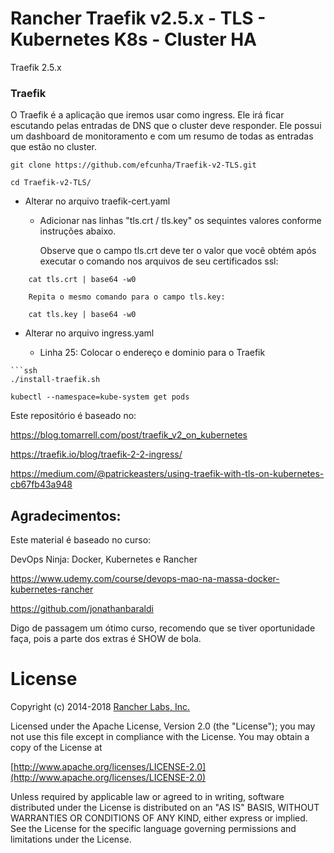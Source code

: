 
# Rancher Traefik v2.5.x - TLS -  Kubernetes K8s - Cluster HA

Traefik 2.5.x

### Traefik 

O Traefik é a aplicação que iremos usar como ingress. Ele irá ficar escutando pelas entradas de DNS que o cluster deve responder. Ele possui um dashboard de  monitoramento e com um resumo de todas as entradas que estão no cluster.

```ssh
git clone https://github.com/efcunha/Traefik-v2-TLS.git
```
```	
cd Traefik-v2-TLS/
```
- Alterar no arquivo traefik-cert.yaml
  - Adicionar nas linhas "tls.crt / tls.key" os sequintes valores conforme instruções abaixo.
    
    Observe que o campo tls.crt deve ter o valor que você obtém após executar o comando nos arquivos de seu certificados ssl:
```ssh    
    cat tls.crt | base64 -w0
```    
```    
    Repita o mesmo comando para o campo tls.key:
```        
```ssh        
    cat tls.key | base64 -w0 
```        
- Alterar no arquivo ingress.yaml

  - Linha 25: Colocar o endereço e dominio para o Traefik

```
```ssh
./install-traefik.sh
```	
```	
kubectl --namespace=kube-system get pods
```
Este repositório é baseado no:

https://blog.tomarrell.com/post/traefik_v2_on_kubernetes

https://traefik.io/blog/traefik-2-2-ingress/

https://medium.com/@patrickeasters/using-traefik-with-tls-on-kubernetes-cb67fb43a948

## Agradecimentos:

Este material é baseado no curso:

DevOps Ninja: Docker, Kubernetes e Rancher

https://www.udemy.com/course/devops-mao-na-massa-docker-kubernetes-rancher

https://github.com/jonathanbaraldi

Digo de passagem um ótimo curso, recomendo que se tiver oportunidade faça, pois a parte dos extras é SHOW de bola.

# License

Copyright (c) 2014-2018 [Rancher Labs, Inc.](http://rancher.com)

Licensed under the Apache License, Version 2.0 (the "License");
you may not use this file except in compliance with the License.
You may obtain a copy of the License at

[http://www.apache.org/licenses/LICENSE-2.0](http://www.apache.org/licenses/LICENSE-2.0)

Unless required by applicable law or agreed to in writing, software
distributed under the License is distributed on an "AS IS" BASIS,
WITHOUT WARRANTIES OR CONDITIONS OF ANY KIND, either express or implied.
See the License for the specific language governing permissions and
limitations under the License.
